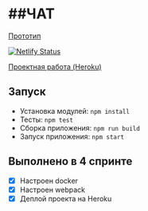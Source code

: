 # ##ЧАТ

[Прототип](https://www.figma.com/file/Q54yuzGZDILvmg4wCe5Kco/%D0%A7%D0%90%D0%A2?node-id=0%3A1)

[![Netlify Status](https://api.netlify.com/api/v1/badges/9930d43a-52de-4076-a5db-328eb15c058b/deploy-status)](https://app.netlify.com/sites/naughty-wescoff-127c17/deploys)

[Проектная работа (Heroku)](https://dmitry-sokun-messenger.herokuapp.com/)

## Запуск

* Установка модулей: `npm install`
* Тесты: `npm test`
* Сборка приложения: `npm run build`
* Запуск приложения: `npm start`

## Выполнено в 4 спринте
- [x] Настроен docker
- [x] Настроен webpack
- [x] Деплой проекта на Heroku